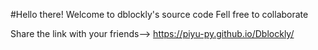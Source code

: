 #Hello there!
Welcome to dblockly's source code
Fell free to collaborate

 Share the link with your friends--> https://piyu-py.github.io/Dblockly/